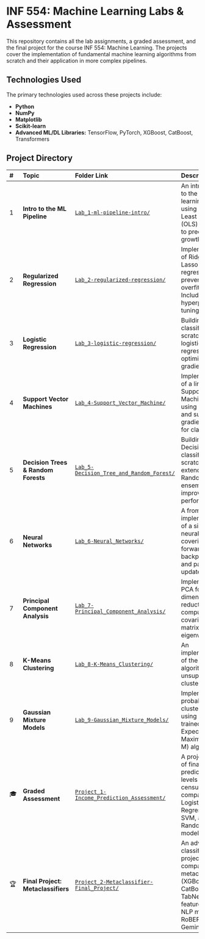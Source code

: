 # INF 554: Machine Learning Labs & Assessment

This repository contains all the lab assignments, a graded assessment, and the final project for the course INF 554: Machine Learning. The projects cover the implementation of fundamental machine learning algorithms from scratch and their application in more complex pipelines.

## Technologies Used

The primary technologies used across these projects include:
* **Python**
* **NumPy**
* **Matplotlib**
* **Scikit-learn**
* **Advanced ML/DL Libraries:** TensorFlow, PyTorch, XGBoost, CatBoost, Transformers

## Project Directory

| # | Topic | Folder Link | Description |
| :-- | :--- | :--- | :--- |
| 1 | **Intro to the ML Pipeline** | [`Lab_1-ml-pipeline-intro/`](./Lab_1-ml-pipeline-intro/) | An introduction to the machine learning pipeline using Ordinary Least Squares (OLS) regression to predict tree growth. |
| 2 | **Regularized Regression** | [`Lab_2-regularized-regression/`](./Lab_2-regularized-regression/) | Implementation of Ridge (L2) and Lasso (L1) regression to prevent overfitting. Includes hyperparameter tuning. |
| 3 | **Logistic Regression** | [`Lab_3-logistic-regression/`](./Lab_3-logistic-regression/) | Building a binary classifier from scratch using logistic regression, optimized with gradient descent. |
| 4 | **Support Vector Machines** | [`Lab_4-Support_Vector_Machine/`](./Lab_4-Support_Vector_Machine/) | Implementation of a linear Support Vector Machine (SVM) using hinge loss and sub-gradient descent for classification. |
| 5 | **Decision Trees & Random Forests** | [`Lab_5-Decision_Tree_and_Random_Forest/`](./Lab_5-Decision_Tree_and_Random_Forest/) | Building a Decision Tree classifier from scratch and extending it to a Random Forest ensemble to improve performance. |
| 6 | **Neural Networks** | [`Lab_6-Neural_Networks/`](./Lab_6-Neural_Networks/) | A from-scratch implementation of a simple neural network, covering the forward pass, backpropagation, and parameter updates. |
| 7 | **Principal Component Analysis** | [`Lab_7-Principal_Component_Analysis/`](./Lab_7-Principal_Component_Analysis/) | Implementing PCA for dimensionality reduction by computing the covariance matrix and eigenvectors. |
| 8 | **K-Means Clustering** | [`Lab_8-K-Means_Clustering/`](./Lab_8-K-Means_Clustering/) | An implementation of the K-means algorithm for unsupervised clustering. |
| 9 | **Gaussian Mixture Models** | [`Lab_9-Gaussian_Mixture_Models/`](./Lab_9-Gaussian_Mixture_Models/) | Implementing a probabilistic clustering model using GMMs, trained with the Expectation-Maximization (E-M) algorithm. |
| 🎓 | **Graded Assessment** | [`Project_1-Income_Prediction_Assessment/`](./Project_1-Income_Prediction_Assessment/) | A project (20% of final grade) to predict income levels from census data by comparing Logistic Regression, SVM, and Random Forest models. |
| 🏆 | **Final Project: Metaclassifiers** | [`Project_2-Metaclassifier-Final_Project/`](./Project_2-Metaclassifier-Final_Project/) | An advanced classification project comparing metaclassifiers (XGBoost, CatBoost, LSTM, TabNet) with features from NLP models like RoBERTa and Gemini. |
